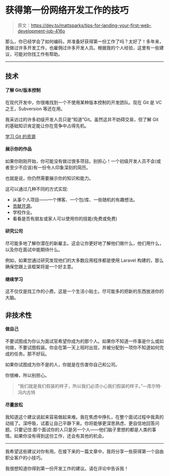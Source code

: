 # 获得第一份网络开发工作的技巧

> 原文：<https://dev.to/mattsparks/tips-for-landing-your-first-web-development-job-416o>

那么，你已经学会了如何编码，并准备好获得第一份工作了吗？太好了！多年来，我做过许多开发工作，也雇佣过许多开发人员。根据我的个人经验，这里有一些建议，可能对你找工作有帮助。

* * *

## 技术

#### 了解 Git/版本控制

在现代开发中，你很难找到一个不使用某种版本控制的开发团队。现在 Git 是 VC 之王，Subversion 等还在用。

我采访过的许多初级开发人员只是“知道”Git。虽然这并不妨碍交易，但了解 Git 的基础知识肯定能让你在竞争中占得先机。

[学习 Git 的资源](https://try.github.io/)

#### 展示你的作品

如果你刚刚开始，你可能没有做过很多项目。别担心！一个初级开发人员不会(或者至少不应该)有一份令人印象深刻的简历。

也就是说，你仍然需要展示你的知识和能力。

这可以通过几种不同的方式实现:

*   从事个人项目——一个博客、一个包/库、一些随机的有趣想法。
*   [贡献开源](https://opensource.com/life/16/1/6-beginner-open-source)。
*   学校作业。
*   看看是否有朋友或家人可以使用你的技能(免费或免费)

#### 研究公司

尽可能多地了解你潜在的新雇主。这会让你更好地了解他们做什么，他们用什么，以及你在面试中能期待什么。

例如，如果您通过研究发现他们的大多数应用程序都是使用 Laravel 构建的，那么确保您跟上该框架将是一个好主意。

#### 继续学习

这不仅仅是找工作的小费。这是一个生活小贴士。尽可能多的把新的东西放进你的大脑。

## 非技术性

#### 做自己

不要试图成为你认为面试官希望你成为的那个人。如果你不知道一件事是什么或如何做，不要试图假装。你会在第一天上班时出现，并被分配到一项你不知道如何完成的任务。那不好玩。

如果你试图成为你不是的人，你就是在伤害你自己和公司。

你很棒，所以别担心。

> “我们就是我们假装的样子，所以我们必须小心我们假装的样子。”―库尔特·冯内古特

#### 尽量放松

我知道这个建议说起来容易做起来难。我在焦虑中挣扎，在整个面试过程中我真的动摇了。深呼吸，试着让自己平静下来。你将能够更深思熟虑、更自信地回答问题。只要记住:那个面试你的人只是另一个人——他们脑子里想的都是人类的事情。如果你没有得到这份工作，还会有其他的机会。

* * *

我希望这些建议对你有用。在接下来的一篇文章中，我将分享一些获得第一个自由职业客户的小技巧。

我很想知道你得到第一份开发工作的建议。请在评论中告诉我！